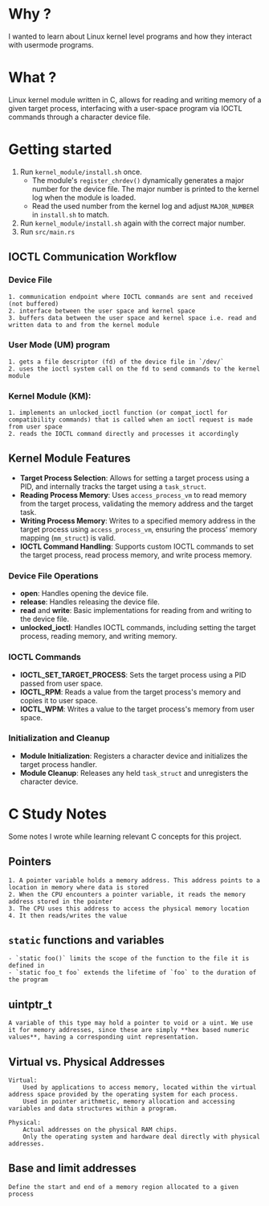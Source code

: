 # Why ?
I wanted to learn about Linux kernel level programs and how they interact with usermode programs.

# What ?

Linux kernel module written in C, allows for reading and writing memory of a given target process, interfacing with a user-space program via IOCTL commands through a character device file.

# Getting started

1. Run `kernel_module/install.sh` once.
    - The module's `register_chrdev()` dynamically generates a major number for the device file. The major number is printed to the kernel log when the module is loaded.
    - Read the used number from the kernel log and adjust `MAJOR_NUMBER` in `install.sh` to match.
2. Run `kernel_module/install.sh` again with the correct major number.
3. Run `src/main.rs`


## IOCTL Communication Workflow
### Device File
    1. communication endpoint where IOCTL commands are sent and received (not buffered)
    2. interface between the user space and kernel space
    3. buffers data between the user space and kernel space i.e. read and written data to and from the kernel module

### User Mode (UM) program
    1. gets a file descriptor (fd) of the device file in `/dev/`
    2. uses the ioctl system call on the fd to send commands to the kernel module

### Kernel Module (KM):
    1. implements an unlocked_ioctl function (or compat_ioctl for compatibility commands) that is called when an ioctl request is made from user space
    2. reads the IOCTL command directly and processes it accordingly

## Kernel Module Features

- **Target Process Selection**: Allows for setting a target process using a PID, and internally tracks the target using a `task_struct`. 
- **Reading Process Memory**: Uses `access_process_vm` to read memory from the target process, validating the memory address and the target task.
- **Writing Process Memory**: Writes to a specified memory address in the target process using `access_process_vm`, ensuring the process' memory mapping (`mm_struct`) is valid.
- **IOCTL Command Handling**: Supports custom IOCTL commands to set the target process, read process memory, and write process memory.

### Device File Operations

- **open**: Handles opening the device file.
- **release**: Handles releasing the device file.
- **read** and **write**: Basic implementations for reading from and writing to the device file.
- **unlocked_ioctl**: Handles IOCTL commands, including setting the target process, reading memory, and writing memory.

### IOCTL Commands

- **IOCTL_SET_TARGET_PROCESS**: Sets the target process using a PID passed from user space.
- **IOCTL_RPM**: Reads a value from the target process's memory and copies it to user space.
- **IOCTL_WPM**: Writes a value to the target process's memory from user space.

### Initialization and Cleanup

- **Module Initialization**: Registers a character device and initializes the target process handler.
- **Module Cleanup**: Releases any held `task_struct` and unregisters the character device.


# C Study Notes

Some notes I wrote while learning relevant C concepts for this project.

## Pointers
    1. A pointer variable holds a memory address. This address points to a location in memory where data is stored
    2. When the CPU encounters a pointer variable, it reads the memory address stored in the pointer
    3. The CPU uses this address to access the physical memory location
    4. It then reads/writes the value

## `static` functions and variables
    - `static foo()` limits the scope of the function to the file it is defined in
    - `static foo_t foo` extends the lifetime of `foo` to the duration of the program

## uintptr_t
    A variable of this type may hold a pointer to void or a uint. We use it for memory addresses, since these are simply **hex based numeric values**, having a corresponding uint representation.

## Virtual vs. Physical Addresses
    Virtual:
        Used by applications to access memory, located within the virtual address space provided by the operating system for each process.
        Used in pointer arithmetic, memory allocation and accessing variables and data structures within a program.

    Physical:
        Actual addresses on the physical RAM chips.
        Only the operating system and hardware deal directly with physical addresses.

## Base and limit addresses
    Define the start and end of a memory region allocated to a given process
